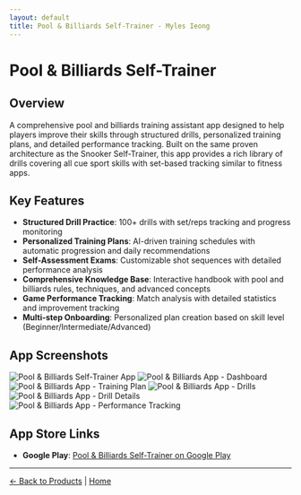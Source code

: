 ```yaml
---
layout: default
title: Pool & Billiards Self-Trainer - Myles Ieong
---
```


# Pool & Billiards Self-Trainer

## Overview

A comprehensive pool and billiards training assistant app designed to help players improve their skills through structured drills, personalized training plans, and detailed performance tracking. Built on the same proven architecture as the Snooker Self-Trainer, this app provides a rich library of drills covering all cue sport skills with set-based tracking similar to fitness apps.

## Key Features

- **Structured Drill Practice**: 100+ drills with set/reps tracking and progress monitoring
- **Personalized Training Plans**: AI-driven training schedules with automatic progression and daily recommendations
- **Self-Assessment Exams**: Customizable shot sequences with detailed performance analysis
- **Comprehensive Knowledge Base**: Interactive handbook with pool and billiards rules, techniques, and advanced concepts
- **Game Performance Tracking**: Match analysis with detailed statistics and improvement tracking
- **Multi-step Onboarding**: Personalized plan creation based on skill level (Beginner/Intermediate/Advanced)

## App Screenshots

![Pool & Billiards Self-Trainer App](/assets/images/pool&biiliards.jpg)
![Pool & Billiards App - Dashboard](/assets/images/pool&biiliards-1.jpg)
![Pool & Billiards App - Training Plan](/assets/images/pool&biiliards-2.jpg)
![Pool & Billiards App - Drills](/assets/images/pool&biiliards-3.jpg)
![Pool & Billiards App - Drill Details](/assets/images/pool&biiliards-4.jpg)
![Pool & Billiards App - Performance Tracking](/assets/images/pool&biiliards-5.jpg)

## App Store Links

- **Google Play**: [Pool & Billiards Self-Trainer on Google Play](https://play.google.com/store/apps/details?id=com.municornio.app.poolandbilliardsselftrainer)

---

[← Back to Products](/products) | [Home](/) 